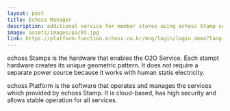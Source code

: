 ```yaml
---
layout: post
title: Echoss Manager
description: additional service for member stores using echoss Stamp service providing CRM system, service usage, analysis of service effectiveness and revenue growth.
image: assets/images/pic03.jpg
link: https://platform-function.echoss.co.kr/mng/login/login_demo?lang=en
---
```


echoss Stamps is the hardware that enables the O2O Service. Each stampt hardware creates its unique geometric pattern. It does not require a separate power source because it works with human statis electricity.

echoss Platform is the software that operates and manages the services which provided by echoss Stamp. It is cloud-based, has high security and allows stable operation for all services.
